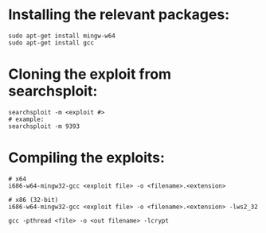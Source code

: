 # Installing the relevant packages:
```
sudo apt-get install mingw-w64
sudo apt-get install gcc
```

# Cloning the exploit from searchsploit:
```
searchsploit -m <exploit #>
# example:
searchsploit -m 9393
```

# Compiling the exploits:
```
# x64
i686-w64-mingw32-gcc <exploit file> -o <filename>.<extension>

# x86 (32-bit)
i686-w64-mingw32-gcc <exploit file> -o <filename>.<extension> -lws2_32

gcc -pthread <file> -o <out filename> -lcrypt
```